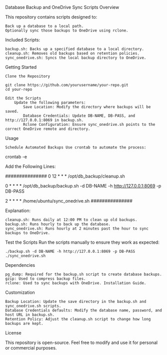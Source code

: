 Database Backup and OneDrive Sync Scripts
Overview

This repository contains scripts designed to:

    Back up a database to a local path.
    Optionally sync those backups to OneDrive using rclone.

Included Scripts:

    backup.sh: Backs up a specified database to a local directory.
    cleanup.sh: Removes old backups based on retention policies.
    sync_onedrive.sh: Syncs the local backup directory to OneDrive.

Getting Started

    Clone the Repository

    git clone https://github.com/yourusername/your-repo.git
    cd your-repo

    Edit the Scripts
        Update the following parameters:
            Save Location: Modify the directory where backups will be saved.
            Database Credentials: Update DB-NAME, DB-PASS, and http://127.0.0.1:8069 in backup.sh.
            Rclone Configuration: Ensure sync_onedrive.sh points to the correct OneDrive remote and directory.

Usage

    Schedule Automated Backups Use crontab to automate the process:

crontab -e

Add the Following Lines:

###############
0 12 * * * /opt/db_backup/cleanup.sh

0 * * * * /opt/db_backup/backup.sh -d DB-NAME -h http://127.0.0.1:8069 -p DB-PASS

2 * * * * /home/ubuntu/sync_onedrive.sh
###############

Explanation:

    cleanup.sh: Runs daily at 12:00 PM to clean up old backups.
    backup.sh: Runs hourly to back up the database.
    sync_onedrive.sh: Runs hourly at 2 minutes past the hour to sync backups to OneDrive.

Test the Scripts Run the scripts manually to ensure they work as expected:

    ./backup.sh -d DB-NAME -h http://127.0.0.1:8069 -p DB-PASS
    ./sync_onedrive.sh

Dependencies

    pg_dump: Required for the backup.sh script to create database backups.
    gzip: Used to compress backup files.
    rclone: Used to sync backups with OneDrive. Installation Guide.

Customization

    Backup Location: Update the save directory in the backup.sh and sync_onedrive.sh scripts.
    Database Credentials defaults: Modify the database name, password, and host URL in backup.sh.
    Retention Policy: Adjust the cleanup.sh script to change how long backups are kept.

License

This repository is open-source. Feel free to modify and use it for personal or commercial purposes.
